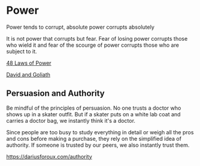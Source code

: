 # Power

Power tends to corrupt, absolute power corrupts absolutely

It is not power that corrupts but fear. Fear of losing power corrupts those who wield it and fear of the scourge of power corrupts those who are subject to it.

[48 Laws of Power](../book-summaries/48-laws-of-power)

[David and Goliath](../book-summaries/david-and-goliath)

## Persuasion and Authority

Be mindful of the principles of persuasion. No one trusts a doctor who shows up in a skater outfit. But if a skater puts on a white lab coat and carries a doctor bag, we instantly think it's a doctor.

Since people are too busy to study everything in detail or weigh all the pros and cons before making a purchase, they rely on the simplified idea of authority. If someone is trusted by our peers, we also instantly trust them.

https://dariusforoux.com/authority
